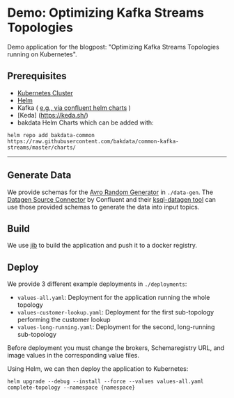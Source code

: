 # Demo: Optimizing Kafka Streams Topologies 

Demo application for the blogpost: "Optimizing Kafka Streams Topologies running on Kubernetes".

## Prerequisites
  * [Kubernetes Cluster](https://kubernetes.io/docs/tutorials/kubernetes-basics/create-cluster/)
  * [Helm](https://helm.sh/docs/intro/install/)
  * Kafka ( [e.g., via confluent helm charts](https://github.com/confluentinc/cp-helm-charts) )
  * [Keda] (https://keda.sh/)
  * bakdata Helm Charts
    which can be added with: 
```
helm repo add bakdata-common https://raw.githubusercontent.com/bakdata/common-kafka-streams/master/charts/
```
---

## Generate Data

We provide schemas for the [Avro Random Generator](https://github.com/confluentinc/avro-random-generator) in `./data-gen`. The [Datagen Source Connector](https://docs.confluent.io/kafka-connect-datagen/current/index.html) by Confluent and their [ksql-datagen tool](https://docs.confluent.io/4.1.1/ksql/docs/tutorials/generate-custom-test-data.html) can use those provided schemas to generate the data into input topics. 

## Build

We use [jib](https://github.com/GoogleContainerTools/jib) to build the application and push it to a docker registry.

## Deploy

We provide 3 different example deployments in `./deployments`:

- `values-all.yaml`: Deployment for the application running the whole topology
- `values-customer-lookup.yaml`: Deployment for the first sub-topology performing the customer lookup
- `values-long-running.yaml`: Deployment for the second, long-running sub-topology

Before deployment you must change the brokers, Schemaregistry URL, and image values in the corresponding value files.

Using Helm, we can then deploy the application to Kubernetes:

```
helm upgrade --debug --install --force --values values-all.yaml complete-topology --namespace {namespace}
```
